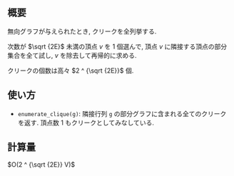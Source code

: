 ## 概要

無向グラフが与えられたとき, クリークを全列挙する.

次数が $\sqrt {2E}$ 未満の頂点 $v$ を $1$ 個選んで, 頂点 $v$ に隣接する頂点の部分集合を全て試し, $v$ を除去して再帰的に求める.

クリークの個数は高々 $2 ^ {\sqrt {2E}}$ 個.

## 使い方

* `enumerate_clique(g)`: 隣接行列 `g` の部分グラフに含まれる全てのクリークを返す. 頂点数 $1$ もクリークとしてみなしている.

## 計算量

$O(2 ^ {\sqrt {2E}} V)$

